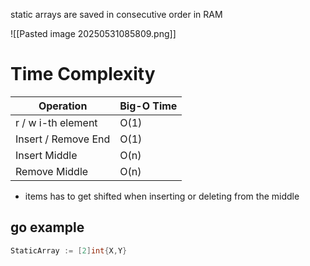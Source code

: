
static arrays are saved in consecutive order in RAM

![[Pasted image 20250531085809.png]]

# Time Complexity


| Operation           | Big-O Time |
| ------------------- | ---------- |
| r / w i-th element  | O(1)       |
| Insert / Remove End | O(1)       |
| Insert Middle       | O(n)       |
| Remove Middle       | O(n)       |

- items has to get shifted when inserting or deleting from the middle

## go example
```go
StaticArray := [2]int{X,Y}
```
